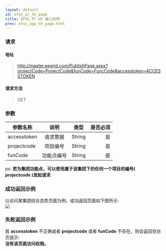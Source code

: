 ```yaml
---
layout: default
id: efos_pc_h5_page
title: EFOS PC H5 接口说明
prev: efos_app_h5_page.html
---
```


### 请求
#### 地址
> http://master.eegrid.com/PublishPage.aspx?projectCode=ProjectCode&funCode=FuncCode&accesstoken=ACCESSTOKEN

#### 请求方法
> GET


### 参数
| 参数名称        | 说明           | 类型  |   是否必须  |
| ------------- |:-------------:|:------:|-----:|
| accesstoken      | 请求票据 | String |  是   |
| projectcode      | 项目编号 | String |  是   |
| funCode      | 功能点编号 | String |  是   |

ps: **若为集团功能点，可以使用属于该集团下的任何一个项目的编号( projectcode )发起请求**

### 成功返回示例
以访问某集团综合态势页面为例，成功返回页面如下图所示:   
![](http://osv2a938x.bkt.clouddn.com/pc_h5_case.png)


### 失败返回示例
若 **accesstoken** 不正确或者 **projectcode** 或者  **funCode** 不存在，则会返回空白页提示:  
**没有该页面访问权限。**


